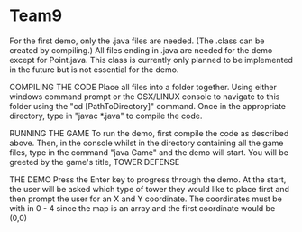 # Team9
For the first demo, only the .java files are needed. (The .class can be created by compiling.)
All files ending in .java are needed for the demo except for Point.java. This class is currently only planned to be implemented in the future but is not essential for the demo.

COMPILING THE CODE
Place all files into a folder together. Using either windows command prompt or the OSX/LINUX console to navigate to this folder using the "cd [PathToDirectory]" command. Once in the appropriate directory, type in "javac *.java" to compile the code.

RUNNING THE GAME
To run the demo, first compile the code as described above. Then, in the console whilst in the directory containing all the game files, type in the command "java Game" and the demo will start. You will be greeted by the game's title, TOWER DEFENSE

THE DEMO
Press the Enter key to progress through the demo. At the start, the user will be asked which type of tower they would like to place first and then prompt the user for an X and Y coordinate. The coordinates must be with in 0 - 4 since the map is an array and the first coordinate would be (0,0)
